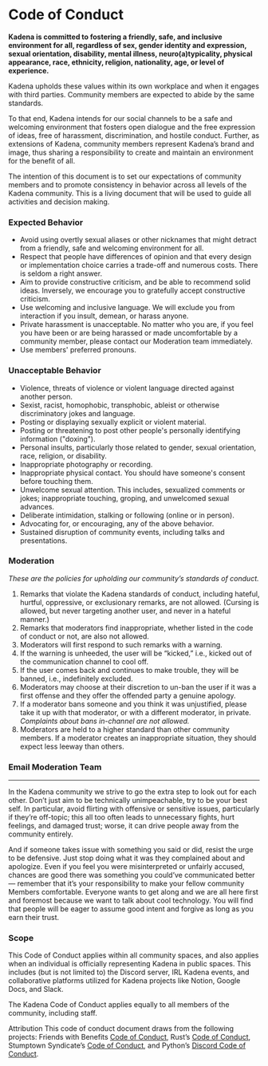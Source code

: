 # Code of Conduct

**Kadena is committed to fostering a friendly, safe, and inclusive environment for all, regardless of sex, gender identity and expression, sexual orientation, disability, mental illness, neuro(a)typicality, physical appearance, race, ethnicity, religion, nationality, age, or level of experience.**

Kadena upholds these values within its own workplace and when it engages with third parties. Community members are expected to abide by the same standards.

To that end, Kadena intends for our social channels to be a safe and welcoming environment that fosters open dialogue and the free expression of ideas, free of harassment, discrimination, and hostile conduct. Further, as extensions of Kadena, community members represent Kadena’s brand and image, thus sharing a responsibility to create and maintain an environment for the benefit of all.

The intention of this document is to set our expectations of community members and to promote consistency in behavior across all levels of the Kadena community. This is a living document that will be used to guide all activities and decision making.

### Expected Behavior

* Avoid using overtly sexual aliases or other nicknames that might detract from a friendly, safe and welcoming environment for all.&#x20;
* Respect that people have differences of opinion and that every design or implementation choice carries a trade-off and numerous costs. There is seldom a right answer.&#x20;
* Aim to provide constructive criticism, and be able to recommend solid ideas. Inversely, we encourage you to gratefully accept constructive criticism.&#x20;
* Use welcoming and inclusive language. We will exclude you from interaction if you insult, demean, or harass anyone.&#x20;
* Private harassment is unacceptable. No matter who you are, if you feel you have been or are being harassed or made uncomfortable by a community member, please contact our Moderation team immediately.&#x20;
* Use members' preferred pronouns.

### Unacceptable Behavior

* Violence, threats of violence or violent language directed against another person.&#x20;
* Sexist, racist, homophobic, transphobic, ableist or otherwise discriminatory jokes and language.&#x20;
* Posting or displaying sexually explicit or violent material.&#x20;
* Posting or threatening to post other people's personally identifying information ("doxing").
* Personal insults, particularly those related to gender, sexual orientation, race, religion, or disability.&#x20;
* Inappropriate photography or recording.&#x20;
* Inappropriate physical contact. You should have someone's consent before touching them.&#x20;
* Unwelcome sexual attention. This includes, sexualized comments or jokes; inappropriate touching, groping, and unwelcomed sexual advances.&#x20;
* Deliberate intimidation, stalking or following (online or in person).&#x20;
* Advocating for, or encouraging, any of the above behavior.&#x20;
* Sustained disruption of community events, including talks and presentations.

### **Moderation**&#x20;

_These are the policies for upholding our community’s standards of conduct._

1. Remarks that violate the Kadena standards of conduct, including hateful, hurtful, oppressive, or exclusionary remarks, are not allowed. (Cursing is allowed, but never targeting another user, and never in a hateful manner.)&#x20;
2. Remarks that moderators find inappropriate, whether listed in the code of conduct or not, are also not allowed.&#x20;
3. Moderators will first respond to such remarks with a warning.&#x20;
4. If the warning is unheeded, the user will be “kicked,” i.e., kicked out of the communication channel to cool off.&#x20;
5. If the user comes back and continues to make trouble, they will be banned, i.e., indefinitely excluded.&#x20;
6. Moderators may choose at their discretion to un-ban the user if it was a first offense and they offer the offended party a genuine apology.&#x20;
7. If a moderator bans someone and you think it was unjustified, please take it up with that moderator, or with a different moderator, in private. _Complaints about bans in-channel are not allowed._&#x20;
8. Moderators are held to a higher standard than other community members. If a moderator creates an inappropriate situation, they should expect less leeway than others.

### **Email Moderation Team**

****

In the Kadena community we strive to go the extra step to look out for each other. Don’t just aim to be technically unimpeachable, try to be your best self. In particular, avoid flirting with offensive or sensitive issues, particularly if they’re off-topic; this all too often leads to unnecessary fights, hurt feelings, and damaged trust; worse, it can drive people away from the community entirely.

And if someone takes issue with something you said or did, resist the urge to be defensive. Just stop doing what it was they complained about and apologize. Even if you feel you were misinterpreted or unfairly accused, chances are good there was something you could’ve communicated better — remember that it’s your responsibility to make your fellow community Members comfortable. Everyone wants to get along and we are all here first and foremost because we want to talk about cool technology. You will find that people will be eager to assume good intent and forgive as long as you earn their trust.

### Scope

This Code of Conduct applies within all community spaces, and also applies when an individual is officially representing Kadena in public spaces. This includes (but is not limited to) the Discord server, IRL Kadena events, and collaborative platforms utilized for Kadena projects like Notion, Google Docs, and Slack.

The Kadena Code of Conduct applies equally to all members of the community, including staff.

Attribution This code of conduct document draws from the following projects: Friends with Benefits [Code of Conduct](https://github.com/friends-with-benefits/codeofconduct/blob/main/code.md), Rust’s [Code of Conduct](https://www.rust-lang.org/policies/code-of-conduct), Stumptown Syndicate’s [Code of Conduct](https://github.com/stumpsyn/policies/blob/master/citizen\_code\_of\_conduct.md), and Python’s [Discord Code of Conduct](https://www.pythondiscord.com/pages/code-of-conduct/).
